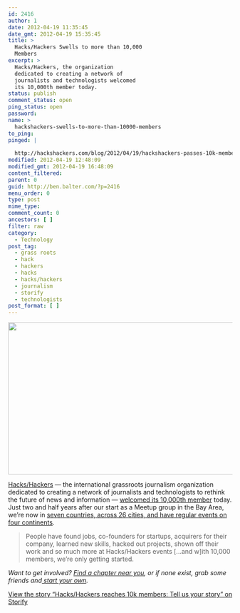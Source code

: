 ```yaml
---
id: 2416
author: 1
date: 2012-04-19 11:35:45
date_gmt: 2012-04-19 15:35:45
title: >
  Hacks/Hackers Swells to more than 10,000
  Members
excerpt: >
  Hacks/Hackers, the organization
  dedicated to creating a network of
  journalists and technologists welcomed
  its 10,000th member today.
status: publish
comment_status: open
ping_status: open
password:
name: >
  hackshackers-swells-to-more-than-10000-members
to_ping:
pinged: |
  
  http://hackshackers.com/blog/2012/04/19/hackshackers-passes-10k-members-worldwide/
modified: 2012-04-19 12:48:09
modified_gmt: 2012-04-19 16:48:09
content_filtered:
parent: 0
guid: http://ben.balter.com/?p=2416
menu_order: 0
type: post
mime_type:
comment_count: 0
ancestors: [ ]
filter: raw
category:
  - Technology
post_tag:
  - grass roots
  - hack
  - hackers
  - hacks
  - hacks/hackers
  - journalism
  - storify
  - technologists
post_format: [ ]
---
```

[<img class="size-full wp-image-2417 aligncenter" title="Hacks/Hackers Surpasses 10,000 Members" src="http://ben.balter.com/wp-content/uploads/2012/04/hacks-hackers-10k.png" alt="" width="665" height="341" />][1]

[Hacks/Hackers][2] — the international grassroots journalism organization dedicated to creating a network of journalists and technologists to rethink the future of news and information — [welcomed its 10,000th member][3] today. Just two and half years after our start as a Meetup group in the Bay Area, we’re now in [seven countries, across 26 cities, and have regular events on four continents][4].

> People have found jobs, co-founders for startups, acquirers for their company, learned new skills, hacked out projects, shown off their work and so much more at Hacks/Hackers events [...and w]ith 10,000 members, we’re only getting started.

<!--more-->

*Want to get involved? [Find a chapter near you][5], or if none exist, grab some friends and[ start your own][6].*

<noscript>
  <a href="http://storify.com/burtherman/hacks-hackers-reaches-10k-members-tell-us-your-sto.html" target="_blank">View the story “Hacks/Hackers reaches 10k members: Tell us your story” on Storify</a>
</noscript>

 [1]: http://ben.balter.com/wp-content/uploads/2012/04/hacks-hackers-10k.png
 [2]: http://hackshackers.com/
 [3]: http://hackshackers.com/blog/2012/04/19/hackshackers-passes-10k-members-worldwide/
 [4]: http://hackshackers.meetup.com/
 [5]: http://hackshackers.com/chapters/
 [6]: http://hackshackers.com/chapters/meetups/
